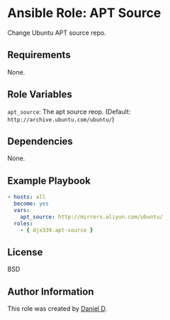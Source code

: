 Ansible Role: APT Source
=========

Change Ubuntu APT source repo.

Requirements
------------

None.

Role Variables
--------------

`apt_source`: The apt source reop. (Default: `http://archive.ubuntu.com/ubuntu/`)

Dependencies
------------

None.

Example Playbook
----------------

```yaml
- hosts: all
  become: yes
  vars:
    apt_source: http://mirrors.aliyun.com/ubuntu/
  roles:
    - { djx339.apt-source }
```

License
-------

BSD

Author Information
------------------

This role was created by [Daniel D](https://github.com/djx339).
